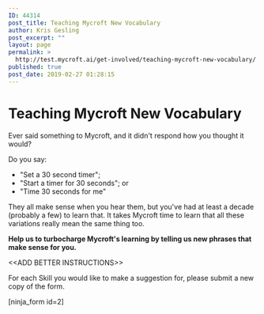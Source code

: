 ```yaml
---
ID: 44314
post_title: Teaching Mycroft New Vocabulary
author: Kris Gesling
post_excerpt: ""
layout: page
permalink: >
  http://test.mycroft.ai/get-involved/teaching-mycroft-new-vocabulary/
published: true
post_date: 2019-02-27 01:28:15
---
```

<h1>Teaching Mycroft New Vocabulary</h1>
Ever said something to Mycroft, and it didn't respond how you thought it would?

Do you say:
<ul>
 	<li>"Set a 30 second timer";</li>
 	<li>"Start a timer for 30 seconds"; or</li>
 	<li>"Time 30 seconds for me"</li>
</ul>
They all make sense when you hear them, but you've had at least a decade (probably a few) to learn that. It takes Mycroft time to learn that all these variations really mean the same thing too.

<strong>Help us to turbocharge Mycroft's learning by telling us new phrases that make sense for you.</strong>

&lt;&lt;ADD BETTER INSTRUCTIONS&gt;&gt;

For each Skill you would like to make a suggestion for, please submit a new copy of the form.

[ninja_form id=2]